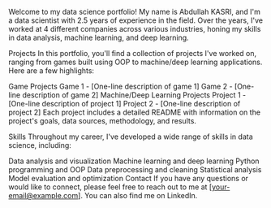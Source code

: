 Welcome to my data science portfolio! My name is Abdullah KASRI, and I'm a data scientist with 2.5 years of experience in the field. Over the years, I've worked at 4 different companies across various industries, honing my skills in data analysis, machine learning, and deep learning.

Projects
In this portfolio, you'll find a collection of projects I've worked on, ranging from games built using OOP to machine/deep learning applications. Here are a few highlights:

Game Projects
Game 1 - [One-line description of game 1]
Game 2 - [One-line description of game 2]
Machine/Deep Learning Projects
Project 1 - [One-line description of project 1]
Project 2 - [One-line description of project 2]
Each project includes a detailed README with information on the project's goals, data sources, methodology, and results.

Skills
Throughout my career, I've developed a wide range of skills in data science, including:

Data analysis and visualization
Machine learning and deep learning
Python programming and OOP
Data preprocessing and cleaning
Statistical analysis
Model evaluation and optimization
Contact
If you have any questions or would like to connect, please feel free to reach out to me at [your-email@example.com]. You can also find me on LinkedIn.
